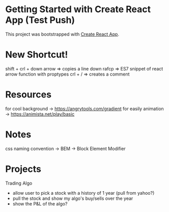 # Getting Started with Create React App (Test Push)

This project was bootstrapped with [Create React App](https://github.com/facebook/create-react-app).

# New Shortcut!

shift + crl + down arrow => copies a line down
rafcp => ES7 snippet of react arrow function with proptypes
crl + / => creates a comment

# Resources

for cool background -> https://angrytools.com/gradient
for easily animation -> https://animista.net/play/basic

# Notes

css naming convention -> BEM -> Block Element Modifier

# Projects

Trading Algo

- allow user to pick a stock with a history of 1 year (pull from yahoo?)
- pull the stock and show my algo's buy/sells over the year
- show the P&L of the algo?
